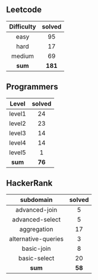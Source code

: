 ## Leetcode
|    Difficulty    | solved |
| :-------------: | :----: |
|easy|95|
|hard|17|
|medium|69|
| **sum** | **181**|

## Programmers
|    Level    | solved |
| :-------------: | :----: |
|level1|24|
|level2|23|
|level3|14|
|level4|14|
|level5|1|
| **sum** | **76**|

## HackerRank
|    subdomain    | solved |
| :-------------: | :----: |
|advanced-join|5|
|advanced-select|5|
|aggregation|17|
|alternative-queries|3|
|basic-join|8|
|basic-select|20|
| **sum** | **58**|

